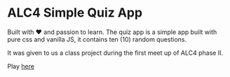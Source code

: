 # ALC4 Simple Quiz App

Built with :heart: and passion to learn. The quiz app is a simple app built with pure css and vanilla JS, it contains ten (10) random questions.

It was given to us a class project during the first meet up of ALC4 phase II.

Play [here](https://paul-taiwo.github.io/alc4-quiz-app)
